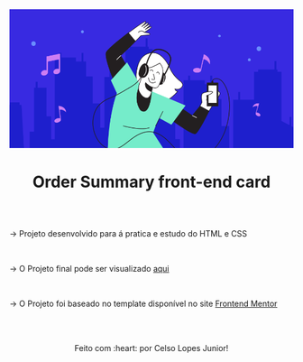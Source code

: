 <div align="center">
  <img src="./assets/illustration-hero.svg">
</div>
<h1 align="center">Order Summary front-end card</h1>

<br>
<br>

<p>-> Projeto desenvolvido para á pratica e estudo do HTML e CSS</p>

<br>

<p>-> O Projeto final pode ser visualizado <a href="#">aqui</a></p>

<br>

<p>-> O Projeto foi baseado no template disponível no site <a href="https://www.frontendmentor.io/home">Frontend Mentor</a></p>

<br>
<br>

<p align="center">Feito com :heart: por Celso Lopes Junior!</p>
